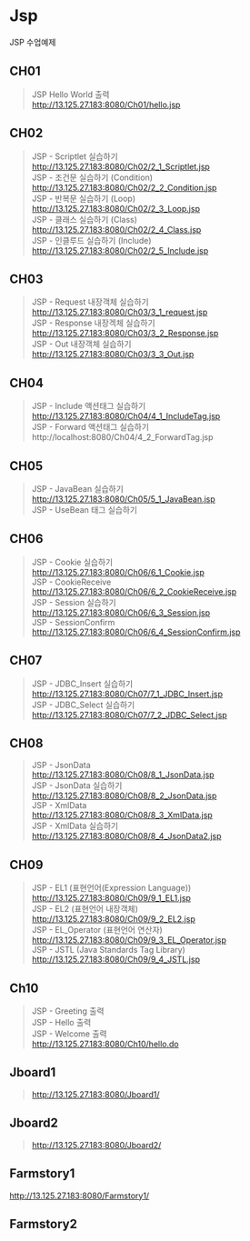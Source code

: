 # Jsp
JSP 수업예제   
## CH01   
> JSP Hello World 출력   
> http://13.125.27.183:8080/Ch01/hello.jsp   
## CH02
> JSP - Scriptlet 실습하기   
> http://13.125.27.183:8080/Ch02/2_1_Scriptlet.jsp   
> JSP - 조건문 실습하기 (Condition)   
> http://13.125.27.183:8080/Ch02/2_2_Condition.jsp   
> JSP - 반복문 실습하기 (Loop)   
> http://13.125.27.183:8080/Ch02/2_3_Loop.jsp   
> JSP - 클래스 실습하기 (Class)   
> http://13.125.27.183:8080/Ch02/2_4_Class.jsp   
> JSP - 인클루드 실습하기 (Include)   
> http://13.125.27.183:8080/Ch02/2_5_Include.jsp   
## CH03   
> JSP - Request 내장객체 실습하기  
> http://13.125.27.183:8080/Ch03/3_1_request.jsp   
> JSP - Response 내장겍체 실습하기  
> http://13.125.27.183:8080/Ch03/3_2_Response.jsp   
> JSP - Out 내장객체 실습하기   
> http://13.125.27.183:8080/Ch03/3_3_Out.jsp   
## CH04   
> JSP - Include 액션태그 실습하기   
> http://13.125.27.183:8080/Ch04/4_1_IncludeTag.jsp   
> JSP - Forward 액션태그 실습하기   
> http://localhost:8080/Ch04/4_2_ForwardTag.jsp   
## CH05   
> JSP - JavaBean 실습하기   
> http://13.125.27.183:8080/Ch05/5_1_JavaBean.jsp   
> JSP - UseBean 태그 실습하기   
## CH06   
> JSP - Cookie 실습하기  
> http://13.125.27.183:8080/Ch06/6_1_Cookie.jsp    
> JSP - CookieReceive   
> http://13.125.27.183:8080/Ch06/6_2_CookieReceive.jsp   
> JSP - Session 실습하기   
> http://13.125.27.183:8080/Ch06/6_3_Session.jsp   
> JSP - SessionConfirm   
> http://13.125.27.183:8080/Ch06/6_4_SessionConfirm.jsp   
## CH07   
> JSP - JDBC_Insert 실습하기   
> http://13.125.27.183:8080/Ch07/7_1_JDBC_Insert.jsp   
> JSP - JDBC_Select 실습하기   
> http://13.125.27.183:8080/Ch07/7_2_JDBC_Select.jsp   
## CH08   
> JSP - JsonData   
> http://13.125.27.183:8080/Ch08/8_1_JsonData.jsp   
> JSP - JsonData 실습하기   
> http://13.125.27.183:8080/Ch08/8_2_JsonData.jsp   
> JSP - XmlData   
> http://13.125.27.183:8080/Ch08/8_3_XmlData.jsp   
> JSP - XmlData 실습하기   
> http://13.125.27.183:8080/Ch08/8_4_JsonData2.jsp   
## CH09   
> JSP - EL1 (표현언어(Expression Language))   
> http://13.125.27.183:8080/Ch09/9_1_EL1.jsp   
> JSP - EL2 (표현언어 내장객체)   
> http://13.125.27.183:8080/Ch09/9_2_EL2.jsp   
> JSP - EL_Operator (표현언어 연산자)   
> http://13.125.27.183:8080/Ch09/9_3_EL_Operator.jsp   
> JSP - JSTL (Java Standards Tag Library)   
> http://13.125.27.183:8080/Ch09/9_4_JSTL.jsp   
## Ch10   
> JSP - Greeting 출력   
> JSP - Hello 출력   
> JSP - Welcome 출력   
> http://13.125.27.183:8080/Ch10/hello.do   
## Jboard1  
>http://13.125.27.183:8080/Jboard1/   
## Jboard2   
>http://13.125.27.183:8080/Jboard2/   
## Farmstory1   
http://13.125.27.183:8080/Farmstory1/   
## Farmstory2   


